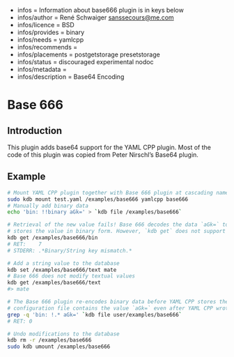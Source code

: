 - infos = Information about base666 plugin is in keys below
- infos/author = René Schwaiger <sanssecours@me.com>
- infos/licence = BSD
- infos/provides = binary
- infos/needs = yamlcpp
- infos/recommends =
- infos/placements = postgetstorage presetstorage
- infos/status = discouraged experimental nodoc
- infos/metadata =
- infos/description = Base64 Encoding

# Base 666

## Introduction

This plugin adds base64 support for the YAML CPP plugin. Most of the code of this plugin was copied from Peter Nirschl’s Base64 plugin.

## Example

```sh
# Mount YAML CPP plugin together with Base 666 plugin at cascading namespace `/examples/base666`
sudo kdb mount test.yaml /examples/base666 yamlcpp base666
# Manually add binary data
echo 'bin: !!binary aGk=' > `kdb file /examples/base666`

# Retrieval of the new value fails! Base 666 decodes the data `aGk=` to `hi` and
# stores the value in binary form. However, `kdb get` does not support binary data.
kdb get /examples/base666/bin
# RET:    7
# STDERR: .*Binary/String key mismatch.*

# Add a string value to the database
kdb set /examples/base666/text mate
# Base 666 does not modify textual values
kdb get /examples/base666/text
#> mate

# The Base 666 plugin re-encodes binary data before YAML CPP stores the key set. Hence the
# configuration file contains the value `aGk=` even after YAML CPP wrote a new configuration.
grep -q 'bin: !.* aGk=' `kdb file user/examples/base666`
# RET: 0

# Undo modifications to the database
kdb rm -r /examples/base666
sudo kdb umount /examples/base666
```
